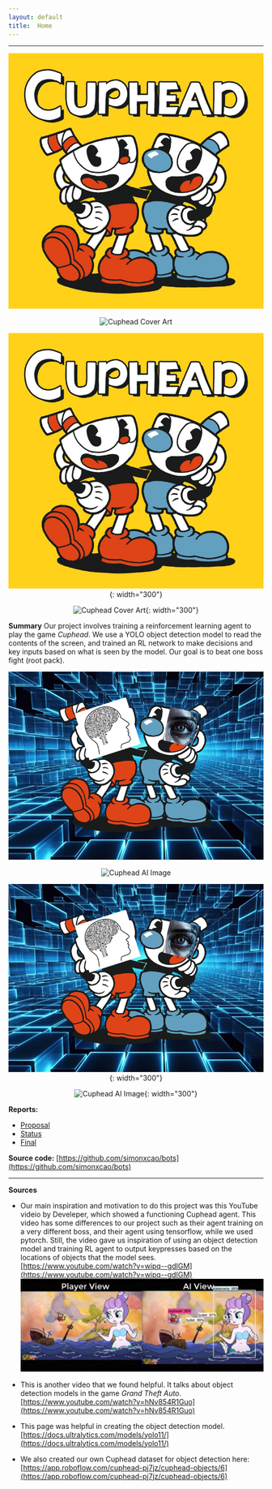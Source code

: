 ```yaml
---
layout: default
title:  Home
---
```


<hr>

<center>

![Cuphead Cover Art](assets/cuphead_cover_art.jpeg)

![Cuphead Cover Art](/bots/assets/cuphead_cover_art.jpeg)

![Cuphead Cover Art](assets/cuphead_cover_art.jpeg){: width="300"}

![Cuphead Cover Art](/bots/assets/cuphead_cover_art.jpeg){: width="300"}

</center>


**Summary**
Our project involves training a reinforcement learning agent to play the game *Cuphead*. We use a YOLO object detection model to read the contents of the screen, and trained an RL network to make decisions and key inputs based on what is seen by the model. Our goal is to beat one boss fight (root pack).


<center>

![Cuphead AI Image](assets/CUPHEAD_RL.png)

![Cuphead AI Image](/bots/assets/CUPHEAD_RL.png)

![Cuphead AI Image](assets/CUPHEAD_RL.png){: width="300"}

![Cuphead AI Image](/bots/assets/CUPHEAD_RL.png){: width="300"}

</center>



**Reports:**
 - [Proposal](proposal.html) 
 - [Status](status.html) 
 - [Final](final.html) 


**Source code:** 
[https://github.com/simonxcao/bots](https://github.com/simonxcao/bots)

<hr>

**Sources**

- Our main inspiration and motivation to do this project was this YouTube videio by Develeper, which showed a functioning Cuphead agent. This video has some differences to our project such as their agent training on a very different boss, and their agent using tensorflow, while we used pytorch. Still, the video gave us inspiration of using an object detection model and training RL agent to output keypresses based on the locations of objects that the model sees. 
 [https://www.youtube.com/watch?v=wipq--gdIGM](https://www.youtube.com/watch?v=wipq--gdIGM)
 ![Video Thumbnail](assets/video_screenshot.jpg)

 - This is another video that we found helpful. It talks about object detection models in the game *Grand Theft Auto*.
 [https://www.youtube.com/watch?v=hNv854R1Guo](https://www.youtube.com/watch?v=hNv854R1Guo)

 - This page was helpful in creating the object detection model. 
 [https://docs.ultralytics.com/models/yolo11/](https://docs.ultralytics.com/models/yolo11/)
 - We also created our own Cuphead dataset for object detection here:
 [https://app.roboflow.com/cuphead-pj7jz/cuphead-objects/6](https://app.roboflow.com/cuphead-pj7jz/cuphead-objects/6)
 












